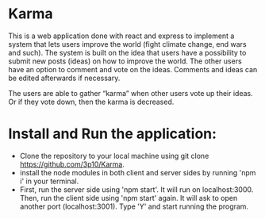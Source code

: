 # Karma
This is a web application done with react and express to implement a system that lets users improve the world (fight climate change, end wars and such). The system is built on the idea that users have a possibility to submit new posts (ideas) on how to improve the world. The other users have an option to comment and vote on the ideas. Comments and ideas can be edited afterwards if necessary.

The users are able to gather “karma” when other users vote up their ideas. Or if they vote down, then the karma is decreased.

# Install and Run the application:
- Clone the repository to your local machine using git clone https://github.com/3p10/Karma.
- install the node modules in both client and server sides by running 'npm i' in your terminal.
- First, run the server side using 'npm start'. It will run on localhost:3000. Then, run the client side using 'npm start' again. It will ask to open another port (localhost:3001). Type 'Y' and start running the program.
